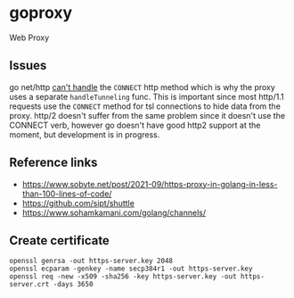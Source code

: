# goproxy
Web Proxy

## Issues
go net/http [can't handle](https://github.com/golang/go/issues/17227) the `CONNECT` http method which is why the proxy uses a separate `handleTunneling` func. This is important since most http/1.1 requests use the `CONNECT` method for tsl connections to hide data from the proxy. http/2 doesn't suffer from the same problem since it doesn't use the CONNECT verb, however go doesn't have good http2 support at the moment, but development is in progress.


## Reference links
- https://www.sobyte.net/post/2021-09/https-proxy-in-golang-in-less-than-100-lines-of-code/
- https://github.com/sipt/shuttle
- https://www.sohamkamani.com/golang/channels/

## Create certificate
```
openssl genrsa -out https-server.key 2048
openssl ecparam -genkey -name secp384r1 -out https-server.key
openssl req -new -x509 -sha256 -key https-server.key -out https-server.crt -days 3650
```
